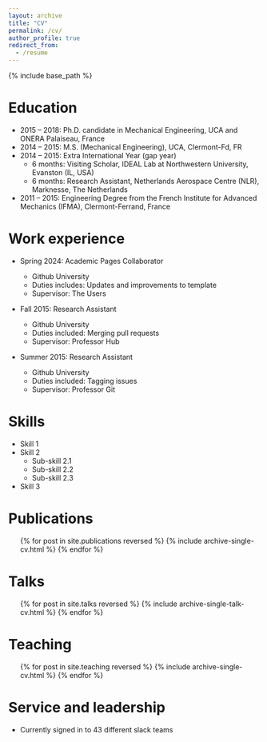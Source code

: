 ```yaml
---
layout: archive
title: "CV"
permalink: /cv/
author_profile: true
redirect_from:
  - /resume
---
```


{% include base_path %}

Education
======
* 2015 – 2018: Ph.D. candidate in Mechanical Engineering, UCA and ONERA Palaiseau, France
* 2014 – 2015: M.S. (Mechanical Engineering), UCA, Clermont-Fd, FR
* 2014 – 2015: Extra International Year (gap year)
    - 6 months: Visiting Scholar, IDEAL Lab at Northwestern University, Evanston (IL, USA)
    - 6 months: Research Assistant, Netherlands Aerospace Centre (NLR), Marknesse, The Netherlands
* 2011 – 2015: Engineering Degree from the French Institute for Advanced Mechanics (IFMA), Clermont-Ferrand, France

Work experience
======
* Spring 2024: Academic Pages Collaborator
  * Github University
  * Duties includes: Updates and improvements to template
  * Supervisor: The Users

* Fall 2015: Research Assistant
  * Github University
  * Duties included: Merging pull requests
  * Supervisor: Professor Hub

* Summer 2015: Research Assistant
  * Github University
  * Duties included: Tagging issues
  * Supervisor: Professor Git
  
Skills
======
* Skill 1
* Skill 2
  * Sub-skill 2.1
  * Sub-skill 2.2
  * Sub-skill 2.3
* Skill 3

Publications
======
  <ul>{% for post in site.publications reversed %}
    {% include archive-single-cv.html %}
  {% endfor %}</ul>
  
Talks
======
  <ul>{% for post in site.talks reversed %}
    {% include archive-single-talk-cv.html  %}
  {% endfor %}</ul>
  
Teaching
======
  <ul>{% for post in site.teaching reversed %}
    {% include archive-single-cv.html %}
  {% endfor %}</ul>
  
Service and leadership
======
* Currently signed in to 43 different slack teams
